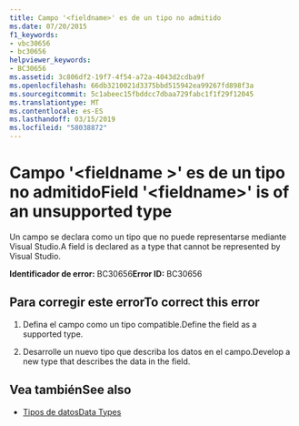 ```yaml
---
title: Campo '<fieldname>' es de un tipo no admitido
ms.date: 07/20/2015
f1_keywords:
- vbc30656
- bc30656
helpviewer_keywords:
- BC30656
ms.assetid: 3c806df2-19f7-4f54-a72a-4043d2cdba9f
ms.openlocfilehash: 66db3210021d3375bbd515942ea99267fd898f3a
ms.sourcegitcommit: 5c1abeec15fbddcc7dbaa729fabc1f1f29f12045
ms.translationtype: MT
ms.contentlocale: es-ES
ms.lasthandoff: 03/15/2019
ms.locfileid: "58038872"
---
```

# <a name="field-fieldname-is-of-an-unsupported-type"></a><span data-ttu-id="d9a5e-102">Campo '\<fieldname >' es de un tipo no admitido</span><span class="sxs-lookup"><span data-stu-id="d9a5e-102">Field '\<fieldname>' is of an unsupported type</span></span>
<span data-ttu-id="d9a5e-103">Un campo se declara como un tipo que no puede representarse mediante Visual Studio.</span><span class="sxs-lookup"><span data-stu-id="d9a5e-103">A field is declared as a type that cannot be represented by Visual Studio.</span></span>  
  
 <span data-ttu-id="d9a5e-104">**Identificador de error:** BC30656</span><span class="sxs-lookup"><span data-stu-id="d9a5e-104">**Error ID:** BC30656</span></span>  
  
## <a name="to-correct-this-error"></a><span data-ttu-id="d9a5e-105">Para corregir este error</span><span class="sxs-lookup"><span data-stu-id="d9a5e-105">To correct this error</span></span>  
  
1.  <span data-ttu-id="d9a5e-106">Defina el campo como un tipo compatible.</span><span class="sxs-lookup"><span data-stu-id="d9a5e-106">Define the field as a supported type.</span></span>  
  
2.  <span data-ttu-id="d9a5e-107">Desarrolle un nuevo tipo que describa los datos en el campo.</span><span class="sxs-lookup"><span data-stu-id="d9a5e-107">Develop a new type that describes the data in the field.</span></span>  
  
## <a name="see-also"></a><span data-ttu-id="d9a5e-108">Vea también</span><span class="sxs-lookup"><span data-stu-id="d9a5e-108">See also</span></span>

- [<span data-ttu-id="d9a5e-109">Tipos de datos</span><span class="sxs-lookup"><span data-stu-id="d9a5e-109">Data Types</span></span>](../../visual-basic/language-reference/data-types/index.md)
